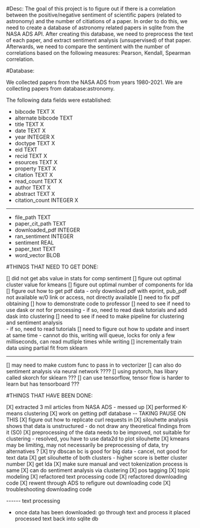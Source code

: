 #Desc:
The goal of this project is to figure out if there is a correlation between the positive/negative sentiment of scientific papers (related to astronomy) and the number of citiations of a paper. In order to do this, we need to create a database of astronomy related papers in sqlite from the NASA ADS API. After creating this database, we need to preprocess the text of each paper, and extract sentiment analysis (unsupervised) of that paper. Afterwards, we need to compare the sentiment with the number of correlations based on the 
following measures: Pearson, Kendall, Spearman correlation.

#Database:

We collected papers from the NASA ADS from years 1980-2021. We are collecting papers from database:astronomy.

The following data fields were established:
- bibcode TEXT X
- alternate bibcode TEXT
- title TEXT X 
- date TEXT X
- year INTEGER X
- doctype TEXT X
- eid TEXT
- recid TEXT X
- esources TEXT X
- property TEXT X
- citation TEXT X
- read_count TEXT X
- author TEXT X 
- abstract TEXT X 
- citation_count INTEGER X
------
- file_path TEXT
- paper_cit_path TEXT 
- downloaded_pdf INTEGER
- ran_sentiment INTEGER
- sentiment REAL
- paper_text TEXT
- word_vector BLOB

#THINGS THAT NEED TO GET DONE: 

[] did not get abs value in stats for comp sentiment
[] figure out optimal cluster value for kmeans
[] figure out optimal number of components for lda
[] figure out how to get pdf data
    - only download pdf with eprint, pub_pdf not available w/0 link or access, not directly available
[] need to fix pdf obtaining
[] how to demonstrate code to professor
[] need to see if need to use dask or not for processing
    - if so, need to read dask tutorials and add dask into clustering
[] need to see if need to make pipeline for clustering and sentiment analysis   
    - if so, need to read tutorials
[] need to figure out how to update and insert at same time - cannot do            this, writing   will queue, locks for only a few milliseconds, can read mutliple times while writing
[] incrementally train data using partial fit from sklearn

------------------------
[] may need to make custom func to pass in to vectorizer
[] can also do sentiment analysis via neural network ????
[] using pytorch, has libary called skorch for sklearn ???
[] can use tensorflow, tensor flow is harder to learn but has tensorboard ???

#THINGS THAT HAVE BEEN DONE: 

[X] extracted 3 mil articles from NASA ADS - messed up
[X] performed K-means clustering 
[X] work on getting pdf database -- TAKING PAUSE ON THIS
[X] figure out how to replicate curl requests in 
[X] silouhette analysis shows that data is unstructured - do not draw any theoretical findings from it (SO)
[X] preprocessing of the data needs to be improved, not suitable for clustering - 
resolved, you have to use data2d to plot silouhette
[X] kmeans may be limiting, may not necessarily be preprocessing of data, try alternatives ? 
[X] try dbscan bc is good for big data - cancel, not good for text data
[X] get silouhette of both clusters - higher score is better cluster number
[X] get lda
[X] make sure manual and vect tokenization process is same
[X] can do sentiment analysis via clustering
[X] pos tagging
[X] topic modeling
[X] refactored text processing code
[X] refactored downloading code
[X] rewent through ADS to refigure out downloading code
[X] troubleshooting downloading code


------ text processing 

- once data has been downloaded:
go through text and process it placed processed text back into sqlite db
